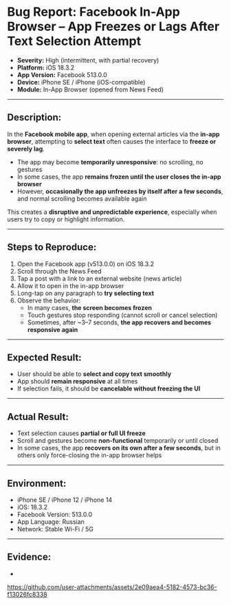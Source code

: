 # Bug Report: Facebook In-App Browser – App Freezes or Lags After Text Selection Attempt

- **Severity:** High (intermittent, with partial recovery)  
- **Platform:** iOS 18.3.2  
- **App Version:** Facebook 513.0.0  
- **Device:** iPhone SE / iPhone (iOS-compatible)  
- **Module:** In-App Browser (opened from News Feed)

---

## Description:

In the **Facebook mobile app**, when opening external articles via the **in-app browser**, attempting to **select text** often causes the interface to **freeze or severely lag**.

- The app may become **temporarily unresponsive**: no scrolling, no gestures
- In some cases, the app **remains frozen until the user closes the in-app browser**
- However, **occasionally the app unfreezes by itself after a few seconds**, and normal scrolling becomes available again

This creates a **disruptive and unpredictable experience**, especially when users try to copy or highlight information.

---

## Steps to Reproduce:

1. Open the Facebook app (v513.0.0) on iOS 18.3.2  
2. Scroll through the News Feed  
3. Tap a post with a link to an external website (news article)  
4. Allow it to open in the in-app browser  
5. Long-tap on any paragraph to **try selecting text**  
6. Observe the behavior:
   - In many cases, **the screen becomes frozen**
   - Touch gestures stop responding (cannot scroll or cancel selection)
   - Sometimes, after ~3–7 seconds, **the app recovers and becomes responsive again**

---

## Expected Result:

- User should be able to **select and copy text smoothly**
- App should **remain responsive** at all times
- If selection fails, it should be **cancelable without freezing the UI**

---

## Actual Result:

- Text selection causes **partial or full UI freeze**
- Scroll and gestures become **non-functional** temporarily or until closed
- In some cases, the app **recovers on its own after a few seconds**, but in others only force-closing the in-app browser helps

---

## Environment:

- iPhone SE / iPhone 12 / iPhone 14  
- iOS: 18.3.2  
- Facebook Version: 513.0.0  
- App Language: Russian  
- Network: Stable Wi-Fi / 5G

---

## Evidence:

-

https://github.com/user-attachments/assets/2e09aea4-5182-4573-bc36-f13026fc8338


